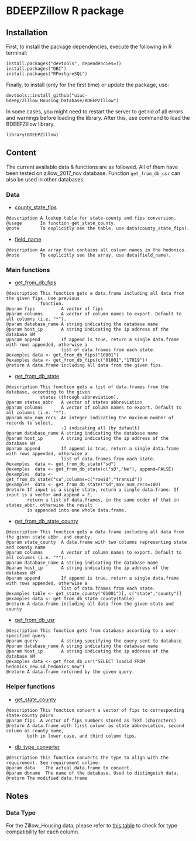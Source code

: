 # BDEEPZillow R package

## Installation
First, to install the package dependencies, execute the following in R terminal:
```
install.packages("devtools", dependencies=T)
install.packages("DBI")
install.packages("RPostgreSQL")
```

Finally, to install (only for the first time) or update the package, use:
```
devtools::install_github("uiuc-bdeep/Zillow_Housing_Database/BDEEPZillow")
```

In some cases, you might need to restart the server to get rid of all errors and warnings before loading the library. After this, use command to load the BDEEPZillow library.
```
library(BDEEPZillow)
```

## Content
The current available data & functions are as followed. All of them have been tested on zillow_2017_nov database. Function `get_from_db_usr` can also be used in other databases.

### Data
* [county_state_fips](county_state_fips_table.R)
```
@description A lookup table for state-county and fips conversion.
@usage       In function get_state_county.
@note        To explicitly see the table, use data(county_state_fips).
```
* [field_name](./R/field_name_list.R)
```
@description An array that contains all column names in the hedonics.
@note        To explicitly see the array, use data(field_name).
```

### Main functions
* [get_from_db_fips](./R/zillow.R)
```
@description This function gets a data.frame including all data from the given fips. Use previous
             function.
@param fips          A vector of fips
@param columns       A vector of column names to export. Default to all columns (i.e. "*").
@param database_name A string indicating the database name
@param host_ip       A string indicating the ip address of the database VM
@param append        If append is true, return a single data.frame with rows appended, otherwise a
                     list of data.frames from each state.
@examples data <- get_from_db_fips("10001")
@examples data <- get_from_db_fips(c("01001","17019"))
@return A data.frame including all data from the given fips.
```
* [get_from_db_state](./R/zillow.R)
```
@description This function gets a list of data.frames from the database, according to the given
             states (through abbreviation).
@param states_abbr   A vector of states abbreviation
@param columns       A vector of column names to export. Default to all columns (i.e. "*").
@param max_num_recs  An integer indicating the maximum number of records to select,
                     -1 indicating all (by default)
@param database_name A string indicating the database name
@param host_ip       A string indicating the ip address of the database VM
@param append        If append is true, return a single data.frame with rows appended, otherwise a
                     list of data.frames from each state.
@examples  data <- get_from_db_state("sd")
@examples  data <- get_from_db_state(c("sD","Ne"), append=FALSE)
@examples  data <- get_from_db_state("ca",columns=c("rowid","transid"))
@examples  data <- get_from_db_state("sd",max_num_recs=100)
@return If input is a single state, return a single data.frame. If input is a vector and append = F,
        return a list of data.frames, in the same order of that in states_abbr, otherwise the result
        is appended into one whole data.frame.
```
* [get_from_db_state_county](./R/zillow.R)
```
@description This function gets a data.frame including all data from the given state abbr. and county.
@param state_county  A data.frame with two columns representing state and county name
@param columns       A vector of column names to export. Default to all columns (i.e. "*").
@param database_name A string indicating the database name
@param host_ip       A string indicating the ip address of the database VM
@param append        If append is true, return a single data.frame with rows appended, otherwise a
                     list of data.frames from each state.
@examples table <- get_state_county("01001")[, c("state","county")]
@examples data <- get_from_db_state_county(table)
@return A data.frame including all data from the given state and county
```
* [get_from_db_usr](./R/zillow.R)
```
@description This function gets from database according to a user-specified query.
@param query         A string specifying the query sent to database
@param database_name A string indicating the database name
@param host_ip       A string indicating the ip address of the database VM
@examples data <- get_from_db_usr("SELECT loadid FROM hedonics_new.sd_hedonics_new")
@return A data.frame returned by the given query.
```

### Helper functions
* [get_state_county](./R/county_state_fips_table.R)
```
@description This function convert a vector of fips to corresponding state-county pairs
@param fips  A vector of fips numbers stored as TEXT (characters)
@return A data.frame with first column as state abbreviation, second column as county name,
        both in lower case, and third column fips.
```

* [db_type_converter](./R/converter.R)
```
@description This function converts the type to align with the requirement. See requirement online.
@param data    The actual data.frame to convert.
@param dbname  The name of the database. Used to distinguish data.
@return The modified data.frame
```
## Notes
### Data Type
For the Zillow_Housing data, please refer to [this table](./Zillow_Housing_Type_Info.pdf) to check for type compatibility for each column.
